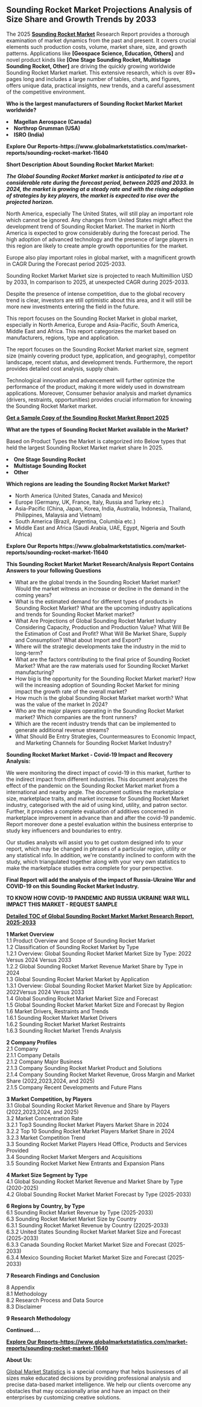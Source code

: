 <h2>Sounding Rocket Market Projections Analysis of Size Share and Growth Trends by 2033</h2><p>The 2025 <strong><a href="https://www.globalmarketstatistics.com/market-reports/sounding-rocket-market-11640">Sounding Rocket Market</a></strong> Research Report provides a thorough examination of market dynamics from the past and present. It covers crucial elements such production costs, volume, market share, size, and growth patterns. Applications like <strong>[Geospace Science, Education, Others]</strong> and novel product kinds like <strong>[One Stage Sounding Rocket, Multistage Sounding Rocket, Other]</strong> are driving the quickly growing worldwide Sounding Rocket Market market. This extensive research, which is over 89+ pages long and includes a large number of tables, charts, and figures, offers unique data, practical insights, new trends, and a careful assessment of the competitive environment.</p> <p><strong>Who is the largest manufacturers of Sounding Rocket Market Market worldwide?</strong></p> <p><strong><li>Magellan Aerospace (Canada)<li>Northrop Grumman (USA)<li>ISRO (India)</strong></p> <p><strong>Explore Our Reports-https://www.globalmarketstatistics.com/market-reports/sounding-rocket-market-11640</strong></p> <p><strong>Short Description About Sounding Rocket Market Market:</strong></p> <p><strong><em>The Global Sounding Rocket Market market is anticipated to rise at a considerable rate during the forecast period, between 2025 and 2033. In 2024, the market is growing at a steady rate and with the rising adoption of strategies by key players, the market is expected to rise over the projected horizon.</em></strong></p> <p>North America, especially The United States, will still play an important role which cannot be ignored. Any changes from United States might affect the development trend of Sounding Rocket Market. The market in North America is expected to grow considerably during the forecast period. The high adoption of advanced technology and the presence of large players in this region are likely to create ample growth opportunities for the market.</p> <p>Europe also play important roles in global market, with a magnificent growth in CAGR During the Forecast period 2025-2033.</p> <p>Sounding Rocket Market Market size is projected to reach Multimillion USD by 2033, In comparison to 2025, at unexpected CAGR during 2025-2033.</p> <p>Despite the presence of intense competition, due to the global recovery trend is clear, investors are still optimistic about this area, and it will still be more new investments entering the field in the future.</p> <p>This report focuses on the Sounding Rocket Market in global market, especially in North America, Europe and Asia-Pacific, South America, Middle East and Africa. This report categorizes the market based on manufacturers, regions, type and application.</p> <p>The report focuses on the Sounding Rocket Market market size, segment size (mainly covering product type, application, and geography), competitor landscape, recent status, and development trends. Furthermore, the report provides detailed cost analysis, supply chain.</p> <p>Technological innovation and advancement will further optimize the performance of the product, making it more widely used in downstream applications. Moreover, Consumer behavior analysis and market dynamics (drivers, restraints, opportunities) provides crucial information for knowing the Sounding Rocket Market market.</p> <p><strong><a href="https://www.globalmarketstatistics.com/market-reports/sounding-rocket-market-11640">Get a Sample Copy of the Sounding Rocket Market Report 2025</a></strong></p> <p><strong>What are the types of Sounding Rocket Market available in the Market?</strong></p> <p>Based on Product Types the Market is categorized into Below types that held the largest Sounding Rocket Market market share In 2025.</p> <p><strong><li>One Stage Sounding Rocket<li>Multistage Sounding Rocket<li>Other</strong></p> <p><strong>Which regions are leading the Sounding Rocket Market Market?</strong></p> <ul> <li>North America (United States, Canada and Mexico)</li> <li>Europe (Germany, UK, France, Italy, Russia and Turkey etc.)</li> <li>Asia-Pacific (China, Japan, Korea, India, Australia, Indonesia, Thailand, Philippines, Malaysia and Vietnam)</li> <li>South America (Brazil, Argentina, Columbia etc.)</li> <li>Middle East and Africa (Saudi Arabia, UAE, Egypt, Nigeria and South Africa)</li> </ul> <p><strong>Explore Our Reports https://www.globalmarketstatistics.com/market-reports/sounding-rocket-market-11640</strong></p> <p><strong>This Sounding Rocket Market Market Research/Analysis Report Contains Answers to your following Questions</strong></p> <ul> <li>What are the global trends in the Sounding Rocket Market market? Would the market witness an increase or decline in the demand in the coming years?</li> <li>What is the estimated demand for different types of products in Sounding Rocket Market? What are the upcoming industry applications and trends for Sounding Rocket Market market?</li> <li>What Are Projections of Global Sounding Rocket Market Industry Considering Capacity, Production and Production Value? What Will Be the Estimation of Cost and Profit? What Will Be Market Share, Supply and Consumption? What about Import and Export?</li> <li>Where will the strategic developments take the industry in the mid to long-term?</li> <li>What are the factors contributing to the final price of Sounding Rocket Market? What are the raw materials used for Sounding Rocket Market manufacturing?</li> <li>How big is the opportunity for the Sounding Rocket Market market? How will the increasing adoption of Sounding Rocket Market for mining impact the growth rate of the overall market?</li> <li>How much is the global Sounding Rocket Market market worth? What was the value of the market In 2024?</li> <li>Who are the major players operating in the Sounding Rocket Market market? Which companies are the front runners?</li> <li>Which are the recent industry trends that can be implemented to generate additional revenue streams?</li> <li>What Should Be Entry Strategies, Countermeasures to Economic Impact, and Marketing Channels for Sounding Rocket Market Industry?</li> </ul> <p><strong>Sounding Rocket Market Market - Covid-19 Impact and Recovery Analysis:</strong></p> <p>We were monitoring the direct impact of covid-19 in this market, further to the indirect impact from different industries. This document analyzes the effect of the pandemic on the Sounding Rocket Market market from a international and nearby angle. The document outlines the marketplace size, marketplace traits, and market increase for Sounding Rocket Market industry, categorised with the aid of using kind, utility, and patron sector. Further, it provides a complete evaluation of additives concerned in marketplace improvement in advance than and after the covid-19 pandemic. Report moreover done a pestel evaluation within the business enterprise to study key influencers and boundaries to entry.</p> <p>Our studies analysts will assist you to get custom designed info to your report, which may be changed in phrases of a particular region, utility or any statistical info. In addition, we're constantly inclined to conform with the study, which triangulated together along with your very own statistics to make the marketplace studies extra complete for your perspective.</p> <p><strong>Final Report will add the analysis of the impact of Russia-Ukraine War and COVID-19 on this Sounding Rocket Market Industry.</strong></p> <p><strong>TO KNOW HOW COVID-19 PANDEMIC AND RUSSIA UKRAINE WAR WILL IMPACT THIS MARKET - REQUEST SAMPLE</strong></p> <p><strong><a href="https://www.globalmarketstatistics.com/market-reports/sounding-rocket-market-11640">Detailed TOC of Global Sounding Rocket Market Market Research Report, 2025-2033</a></strong></p> <p><strong>1 Market Overview</strong><br /> 1.1 Product Overview and Scope of Sounding Rocket Market<br /> 1.2 Classification of Sounding Rocket Market by Type<br /> 1.2.1 Overview: Global Sounding Rocket Market Market Size by Type: 2022 Versus 2024 Versus 2033<br /> 1.2.2 Global Sounding Rocket Market Revenue Market Share by Type in 2024<br /> 1.3 Global Sounding Rocket Market Market by Application<br /> 1.3.1 Overview: Global Sounding Rocket Market Market Size by Application: 2022Versus 2024 Versus 2033<br /> 1.4 Global Sounding Rocket Market Market Size and Forecast<br /> 1.5 Global Sounding Rocket Market Market Size and Forecast by Region<br /> 1.6 Market Drivers, Restraints and Trends<br /> 1.6.1 Sounding Rocket Market Market Drivers<br /> 1.6.2 Sounding Rocket Market Market Restraints<br /> 1.6.3 Sounding Rocket Market Trends Analysis</p> <p><strong>2 Company Profiles</strong><br /> 2.1 Company<br /> 2.1.1 Company Details<br /> 2.1.2 Company Major Business<br /> 2.1.3 Company Sounding Rocket Market Product and Solutions<br /> 2.1.4 Company Sounding Rocket Market Revenue, Gross Margin and Market Share (2022,2023,2024, and 2025)<br /> 2.1.5 Company Recent Developments and Future Plans</p> <p><strong>3 Market Competition, by Players</strong><br /> 3.1 Global Sounding Rocket Market Revenue and Share by Players (2022,2023,2024, and 2025)<br /> 3.2 Market Concentration Rate<br /> 3.2.1 Top3 Sounding Rocket Market Players Market Share in 2024<br /> 3.2.2 Top 10 Sounding Rocket Market Players Market Share in 2024<br /> 3.2.3 Market Competition Trend<br /> 3.3 Sounding Rocket Market Players Head Office, Products and Services Provided<br /> 3.4 Sounding Rocket Market Mergers and Acquisitions<br /> 3.5 Sounding Rocket Market New Entrants and Expansion Plans</p> <p><strong>4 Market Size Segment by Type</strong><br /> 4.1 Global Sounding Rocket Market Revenue and Market Share by Type (2020-2025)<br /> 4.2 Global Sounding Rocket Market Market Forecast by Type (2025-2033)</p> <p><strong>6 Regions by Country, by Type</strong><br /> 6.1 Sounding Rocket Market Revenue by Type (2025-2033)<br /> 6.3 Sounding Rocket Market Market Size by Country<br /> 6.3.1 Sounding Rocket Market Revenue by Country (22025-2033)<br /> 6.3.2 United States Sounding Rocket Market Market Size and Forecast (2025-2033)<br /> 6.3.3 Canada Sounding Rocket Market Market Size and Forecast (2025-2033)<br /> 6.3.4 Mexico Sounding Rocket Market Market Size and Forecast (2025-2033)</p> <p><strong>7 Research Findings and Conclusion</strong></p> <p>8 Appendix<br /> 8.1 Methodology<br /> 8.2 Research Process and Data Source<br /> 8.3 Disclaimer</p> <p><strong>9 Research Methodology</strong></p> <p><strong>Continued&hellip;.</strong></p> <p><strong><a href="https://www.globalmarketstatistics.com/market-reports/sounding-rocket-market-11640">Explore Our Reports-https://www.globalmarketstatistics.com/market-reports/sounding-rocket-market-11640</a></strong></p> <p><strong>About Us:</strong></p> <p><a href="https://www.globalmarketstatistics.com/">Global Market Statistics</a> is a special company that helps businesses of all sizes make educated decisions by providing professional analysis and precise data-based market intelligence. We help our clients overcome any obstacles that may occasionally arise and have an impact on their enterprises by customizing creative solutions.</p>
